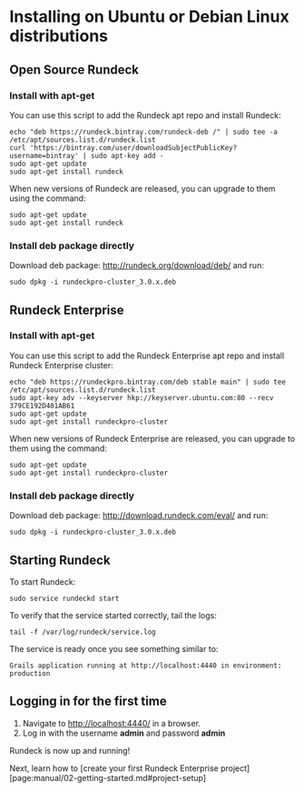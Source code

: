 # Installing on Ubuntu or Debian Linux distributions

## Open Source Rundeck

### Install with apt-get

You can use this script to add the Rundeck apt repo and install Rundeck:

```{.bash}
echo "deb https://rundeck.bintray.com/rundeck-deb /" | sudo tee -a /etc/apt/sources.list.d/rundeck.list
curl 'https://bintray.com/user/downloadSubjectPublicKey?username=bintray' | sudo apt-key add -
sudo apt-get update
sudo apt-get install rundeck
```

When new versions of Rundeck are released, you can upgrade to them using the command:

```{.bash}
sudo apt-get update
sudo apt-get install rundeck
```

### Install deb package directly

Download deb package: http://rundeck.org/download/deb/ and run:

```{.bash}
sudo dpkg -i rundeckpro-cluster_3.0.x.deb
```

## Rundeck Enterprise

### Install with apt-get

You can use this script to add the Rundeck Enterprise apt repo and install Rundeck Enterprise cluster:

```{.bash}
echo "deb https://rundeckpro.bintray.com/deb stable main" | sudo tee /etc/apt/sources.list.d/rundeck.list
sudo apt-key adv --keyserver hkp://keyserver.ubuntu.com:80 --recv 379CE192D401AB61
sudo apt-get update
sudo apt-get install rundeckpro-cluster
```

When new versions of Rundeck Enterprise are released, you can upgrade to them using the command:

```{.bash}
sudo apt-get update
sudo apt-get install rundeckpro-cluster
```

### Install deb package directly

Download deb package: http://download.rundeck.com/eval/ and run:

```{.bash}
sudo dpkg -i rundeckpro-cluster_3.0.x.deb
```

## Starting Rundeck

To start Rundeck:

```{.bash}
sudo service rundeckd start
```

To verify that the service started correctly, tail the logs:

```{.bash}
tail -f /var/log/rundeck/service.log
```

The service is ready once you see something similar to:

```{.bash}
Grails application running at http://localhost:4440 in environment: production
```

## Logging in for the first time

1. Navigate to [http://localhost:4440/](http://localhost:4440) in a browser.
2. Log in with the username **admin** and password **admin**

Rundeck is now up and running!

Next, learn how to [create your first Rundeck Enterprise project][page:manual/02-getting-started.md#project-setup]
